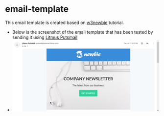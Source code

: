 # email-template
This email template is created based on [w3newbie](https://w3newbie.com/) tutorial.

- Below is the screenshot of the email template that has been tested by sending it using [Litmus Putsmail](https://putsmail.com/)
- ![sc1](img/sc1.png)
